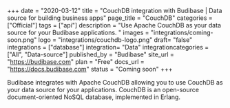 +++
date = "2020-03-12"
title = "CouchDB integration with Budibase | Data source for building business apps"
page_title = "CouchDB"
categories = ["Official"] 
tags = ["api"] 
description = "Use Apache CouchDB as your data source for your Budibase applications. "
images = "integrations/coming-soon.png"
logo = "integrations/couchdb-logo.png"
draft= "false"
integrations = ["database"]
integration= "Data"
integrationcategories = ["All", "Data-source"]
published_by = "Budibase"
site_url = "https://budibase.com"
plan = "Free"
docs_url = "https://docs.budibase.com"
status = "Coming soon" 
+++


Budibase integrates with Apache CouchDB allowing you to use CouchDB as your data source for your applications. CouchDB is an open-source document-oriented NoSQL database, implemented in Erlang. 

